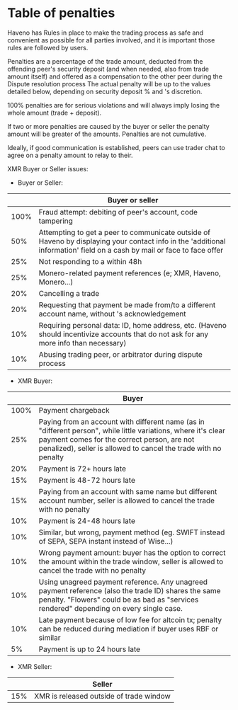 # Table of penalties

Haveno has Rules in place to make the trading process as safe and convenient as possible for all parties involved, and it is important those rules are followed by users.

Penalties are a percentage of the trade amount, deducted from the offending peer's security deposit (and when needed, also from trade amount itself) and offered as a compensation to the other peer during the Dispute resolution process The actual penalty will be up to the values detailed below, depending on security deposit % and 's discretion.

100% penalties are for serious violations and will always imply losing the whole amount (trade + deposit).

If two or more penalties are caused by the buyer or seller the penalty amount will be greater of the amounts. Penalties are not cumulative.

Ideally, if good communication is established, peers can use trader chat to agree on a penalty amount to relay to their.

XMR Buyer or Seller issues:

- Buyer or Seller:

|       |   Buyer or seller |
|-------|-------------------|
|  100% | Fraud attempt: debiting of peer's account, code tampering |
|  50% 	| Attempting to get a peer to communicate outside of Haveno by displaying your contact info in the 'additional information' field on a cash by mail or face to face offer |
|  25% 	| Not responding to a  within 48h |
|  25% 	| Monero-related payment references (e; XMR, Haveno, Monero...) |
|  20% 	| Cancelling a trade |
|  20%  | Requesting that payment be made from/to a different account name, without 's acknowledgement |
|  10% 	| Requiring personal data: ID, home address, etc. (Haveno should incentivize accounts that do not ask for any more info than necessary) |
|  10% 	| Abusing trading peer,  or arbitrator during dispute process |

- XMR Buyer:

|       |Buyer |
|-------|------|
|  100% |  Payment chargeback |
|  25% 	|  Paying from an account with different name (as in "different person", while little variations, where it's clear payment comes for the correct person, are not penalized), seller is allowed to cancel the trade with no penalty |
|  20% 	|  Payment is 72+ hours late |
|  15% 	|  Payment is 48-72 hours late |
|  15% 	|  Paying from an account with same name but different account number, seller is allowed to cancel the trade with no penalty |
|  10% 	|  Payment is 24-48 hours late |
|  10% 	|  Similar, but wrong, payment method (eg. SWIFT instead of SEPA, SEPA instant instead of Wise...) |
|  10% 	|  Wrong payment amount: buyer has the option to correct the amount within the trade window, seller is allowed to cancel the trade with no penalty |
|  10% 	|  Using unagreed payment reference. Any unagreed payment reference (also the trade ID) shares the same penalty. "Flowers" could be as bad as "services rendered" depending on every single case. |
|  10% 	|  Late payment because of low fee for altcoin tx; penalty can be reduced during mediation if buyer uses RBF or similar |
|  5% 	|  Payment is up to 24 hours late |

- XMR Seller:

|       | Seller |
|-------|-----------------------------------------|
| 15%   | XMR is released outside of trade window |
